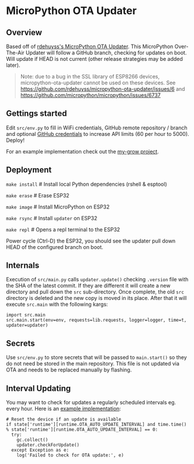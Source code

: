 # MicroPython OTA Updater

## Overview

Based off of [rdehuyss's MicroPython OTA Updater](https://github.com/rdehuyss/micropython-ota-updater). This MicroPython Over-The-Air Updater will follow a GitHub branch, checking for updates on boot.  Will update if HEAD is not current (other release strategies may be added later).

> Note: due to a bug in the SSL library of ESP8266 devices, micropython-ota-updater cannot be used on these devices. See https://github.com/rdehuyss/micropython-ota-updater/issues/6 and https://github.com/micropython/micropython/issues/6737

## Gettings started

Edit `src/env.py` to fill in WiFi credentials, GitHub remote repository / branch and optional [GitHub credentials](https://github.com/settings/tokens) to increase API limits (60 per hour to 5000).  Deploy!

For an example implementation check out the [my-grow project](https://github.com/smysnk/my-grow/blob/master/src/main.py).

## Deployment

`make install` # Install local Python dependencies (rshell & esptool)

`make erase` # Erase ESP32

`make image` # Install MicroPython on ESP32

`make rsync` # Install `updater` on ESP32

`make repl` # Opens a repl terminal to the ESP32

Power cycle (Ctrl-D) the ESP32, you should see the updater pull down HEAD of the configured branch on boot.

## Internals

Execution of `src/main.py` calls `updater.update()` checking `.version` file with the SHA of the latest commit.  If they are different it will create a new directory and pull down the `src` sub-directory.  Once complete, the old `src` directory is deleted and the new copy is moved in its place.  After that it will execute `src.main` with the following kargs:
```
import src.main
src.main.start(env=env, requests=lib.requests, logger=logger, time=t, updater=updater)
```

## Secrets

Use `src/env.py` to store secrets that will be passed to `main.start()` so they do not need be stored in the main repository.  This file is not updated via OTA and needs to be replaced manually by flashing.

## Interval Updating

You may want to check for updates a regularly scheduled intervals eg. every hour. Here is an [example implementation](https://github.com/smysnk/my-grow/blob/master/src/sensorloop.py#L216):
```
# Reset the device if an update is available
if state['runtime'][runtime.OTA_AUTO_UPDATE_INTERVAL] and time.time() % state['runtime'][runtime.OTA_AUTO_UPDATE_INTERVAL] == 0:
  try:
    gc.collect()
    updater.checkForUpdate()
  except Exception as e:
    log('Failed to check for OTA update:', e)
```

